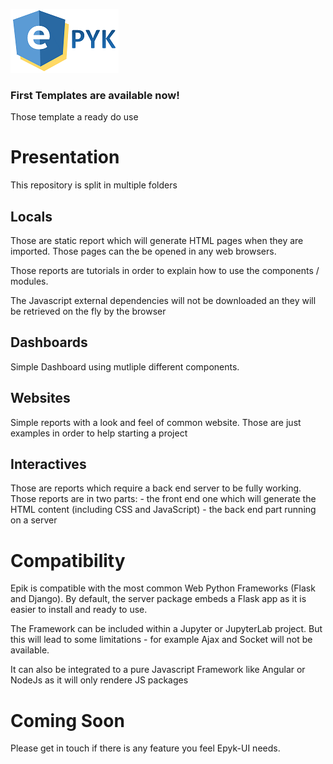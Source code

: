 
![](https://raw.githubusercontent.com/epykure/epyk-ui/master/epyk/static/images/epyklogo_whole_big.png)

### First Templates are available now!

Those template a ready do use


Presentation
================================

This repository is split in multiple folders


Locals
---------------
Those are static report which will generate HTML pages when they are imported.
Those pages can the be opened in any web browsers.

Those reports are tutorials in order to explain how to use the components / modules. 

The Javascript external dependencies will not be downloaded an they will be retrieved on the fly by the browser

Dashboards
---------------
Simple Dashboard using mutliple different components.

Websites
---------------
Simple reports with a look and feel of common website. Those are just examples in order to help starting a project

Interactives
---------------
Those are reports which require a back end server to be fully working. Those reports are in two parts:
    - the front end one which will generate the HTML content (including CSS and JavaScript)
    - the back end part running on a server


Compatibility
================================

Epik is compatible with the most common Web Python Frameworks (Flask and Django).
By default, the server package embeds a Flask app as it is easier to install and ready to use.

The Framework can be included within a Jupyter or JupyterLab project. But this will lead to some limitations - for example Ajax and Socket will not be available.

It  can also be integrated to a pure Javascript Framework like Angular or NodeJs as it will only rendere JS packages

Coming Soon
================================

Please get in touch if there is any feature you feel Epyk-UI needs.
